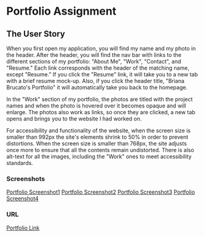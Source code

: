 # Portfolio Assignment


## The User Story
When you first open my application, you will find my name and my photo in the header. After the header, you will find the nav bar with links to the different sections of my portfolio: "About Me", "Work", "Contact", and "Resume." Each link corresponds with the header of the matching name, except "Resume." If you click the "Resume" link, it will take you to a new tab with a brief resume mock-up. Also, if you click the header title, "Briana Brucato's Portfolio" it will automatically take you back to the homepage. 

In the "Work" section of my portfolio, the photos are titled with the project names and when the photo is hovered over it becomes opaque and will enlarge. The photos also work as links, so once they are clicked, a new tab opens and brings you to the website I had worked on.  

For accessibility and functionality of the website, when the screen size is smaller than 992px the site's elements shrink to 50% in order to prevent distortions. When the screen size is smaller than 768px, the site adjusts once more to ensure that all the contents remain undistorted. There is also alt-text for all the images, including the "Work" ones to meet accessibility standards.

### Screenshots

[Portfolio Screenshot1](./screenshots/portfolio1.png)
[Portfolio Screenshot2](./screenshots/portfolio2.png)
[Portfolio Screenshot3](./screenshots/portfolio3.png)
[Portfolio Screenshot4](./screenshots/portfolio4.png)

### URL

[Portfolio Link](https://bebrucato.github.io/mock-portfolio/)